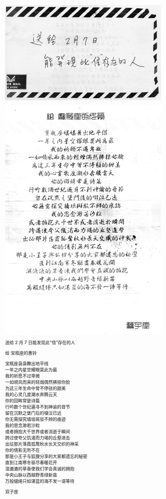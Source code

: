 ![page-1](../../image/%E4%BF%A1%E6%9C%AD/19xx-xx-xx_%E7%94%9F%E6%97%A5%E6%98%9F%E5%BA%A7%E8%AF%97.md/page-1.jpg)

![page-2](../../image/%E4%BF%A1%E6%9C%AD/19xx-xx-xx_%E7%94%9F%E6%97%A5%E6%98%9F%E5%BA%A7%E8%AF%97.md/page-2.jpg)

送给 2 月 7 日能发现此“信”存在的人

给 宝瓶座的惠铃

宝瓶座袅袅舞出地平线<br>
一年之内星空耀眼莫此为最<br>
我的祈愿不过卑微<br>
一如顺风而来的轻烟偶然拂掠你脸<br>
为这三年生命中曾不停驻的甜美<br>
我的心灵几度潮水奔腾云天<br>
你的回眸常是诗篇<br>
行吟数个世纪遍寻不到神谕的音节<br>
留在沉默之堡门后的啜泣已远<br>
你无需探究墙垣斑驳不辨的痕迹<br>
我的思念渺若沙粒<br>
或者拥抱大千世界或者消逝于瞬间<br>
跨过使夸父饥渴而力竭的丘壑进击<br>
出征那片落霞孤鹜秋水长天交织的神采<br>
你的倩影无所不在<br>
那是小王子与狐狸分享的大家都遗忘的秘密<br>
直到江南寒冬驱尽春暖花开<br>
湿漉漉的草香使我们学会真诚的拥抱<br>
中央山脉以西越野青绿新苗<br>
万般缱绻只如湛蓝的海不发一语等待

双子座
